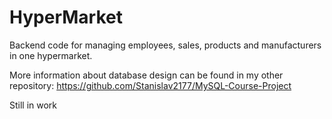 # HyperMarket
Backend code for managing employees, sales, products and manufacturers in one hypermarket.

More information about database design can be found in my other repository: https://github.com/Stanislav2177/MySQL-Course-Project

Still in work
